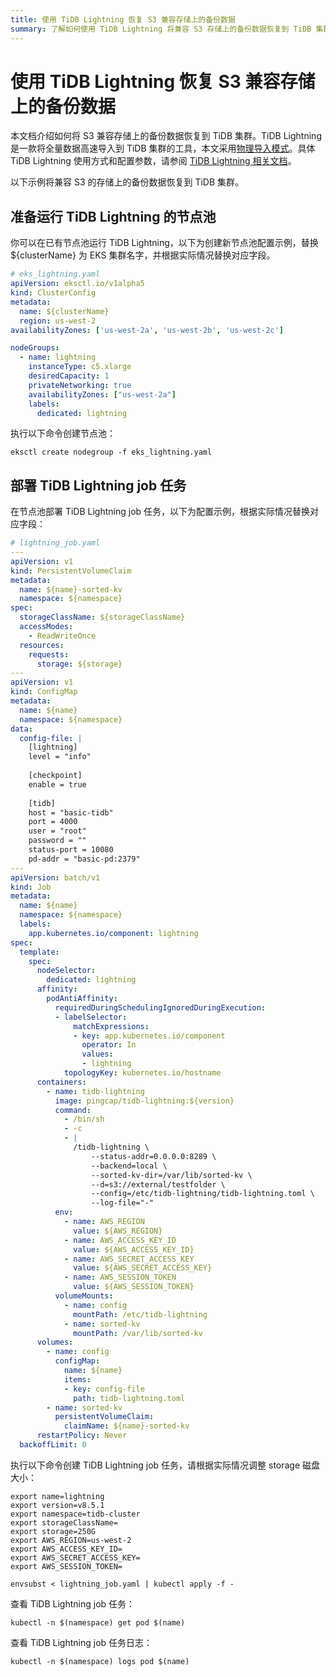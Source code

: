 ```yaml
---
title: 使用 TiDB Lightning 恢复 S3 兼容存储上的备份数据
summary: 了解如何使用 TiDB Lightning 将兼容 S3 存储上的备份数据恢复到 TiDB 集群。
---
```


# 使用 TiDB Lightning 恢复 S3 兼容存储上的备份数据

本文档介绍如何将 S3 兼容存储上的备份数据恢复到 TiDB 集群。TiDB Lightning 是一款将全量数据高速导入到 TiDB 集群的工具，本文采用[物理导入模式](https://docs.pingcap.com/zh/tidb/stable/tidb-lightning-physical-import-mode/)。具体 TiDB Lightning 使用方式和配置参数，请参阅 [TiDB Lightning 相关文档](https://docs.pingcap.com/zh/tidb/stable/tidb-lightning-overview/)。

以下示例将兼容 S3 的存储上的备份数据恢复到 TiDB 集群。

## 准备运行 TiDB Lightning 的节点池

你可以在已有节点池运行 TiDB Lightning，以下为创建新节点池配置示例，替换 ${clusterName} 为 EKS 集群名字，并根据实际情况替换对应字段。

```yaml
# eks_lightning.yaml
apiVersion: eksctl.io/v1alpha5
kind: ClusterConfig
metadata:
  name: ${clusterName}
  region: us-west-2
availabilityZones: ['us-west-2a', 'us-west-2b', 'us-west-2c']

nodeGroups:
  - name: lightning
    instanceType: c5.xlarge
    desiredCapacity: 1
    privateNetworking: true
    availabilityZones: ["us-west-2a"]
    labels:
      dedicated: lightning
```

执行以下命令创建节点池：

```shell
eksctl create nodegroup -f eks_lightning.yaml
```

## 部署 TiDB Lightning job 任务

在节点池部署 TiDB Lightning job 任务，以下为配置示例，根据实际情况替换对应字段：

```yaml
# lightning_job.yaml
---
apiVersion: v1
kind: PersistentVolumeClaim
metadata:
  name: ${name}-sorted-kv
  namespace: ${namespace}
spec:
  storageClassName: ${storageClassName}
  accessModes:
    - ReadWriteOnce
  resources:
    requests:
      storage: ${storage}
---
apiVersion: v1
kind: ConfigMap
metadata:
  name: ${name}
  namespace: ${namespace}
data:
  config-file: |
    [lightning]
    level = "info"
    
    [checkpoint]
    enable = true
  
    [tidb]
    host = "basic-tidb"
    port = 4000
    user = "root"
    password = ""
    status-port = 10080
    pd-addr = "basic-pd:2379"
---
apiVersion: batch/v1
kind: Job
metadata:
  name: ${name}
  namespace: ${namespace}
  labels:
    app.kubernetes.io/component: lightning
spec:
  template:
    spec:
      nodeSelector:
        dedicated: lightning
      affinity:
        podAntiAffinity:
          requiredDuringSchedulingIgnoredDuringExecution:
          - labelSelector:
              matchExpressions:
              - key: app.kubernetes.io/component
                operator: In
                values:
                - lightning
            topologyKey: kubernetes.io/hostname
      containers:
        - name: tidb-lightning
          image: pingcap/tidb-lightning:${version}
          command:
            - /bin/sh
            - -c
            - |
              /tidb-lightning \
                  --status-addr=0.0.0.0:8289 \
                  --backend=local \
                  --sorted-kv-dir=/var/lib/sorted-kv \
                  --d=s3://external/testfolder \
                  --config=/etc/tidb-lightning/tidb-lightning.toml \
                  --log-file="-"
          env:
            - name: AWS_REGION
              value: ${AWS_REGION}
            - name: AWS_ACCESS_KEY_ID
              value: ${AWS_ACCESS_KEY_ID}
            - name: AWS_SECRET_ACCESS_KEY
              value: ${AWS_SECRET_ACCESS_KEY}
            - name: AWS_SESSION_TOKEN
              value: ${AWS_SESSION_TOKEN}
          volumeMounts:
            - name: config
              mountPath: /etc/tidb-lightning
            - name: sorted-kv
              mountPath: /var/lib/sorted-kv
      volumes:
        - name: config
          configMap:
            name: ${name}
            items:
            - key: config-file
              path: tidb-lightning.toml
        - name: sorted-kv
          persistentVolumeClaim:
            claimName: ${name}-sorted-kv
      restartPolicy: Never
  backoffLimit: 0
```

执行以下命令创建 TiDB Lightning job 任务，请根据实际情况调整 storage 磁盘大小：

```shell
export name=lightning
export version=v8.5.1
export namespace=tidb-cluster
export storageClassName=
export storage=250G
export AWS_REGION=us-west-2
export AWS_ACCESS_KEY_ID=
export AWS_SECRET_ACCESS_KEY=
export AWS_SESSION_TOKEN=

envsubst < lightning_job.yaml | kubectl apply -f -
```

查看 TiDB Lightning job 任务：

```shell
kubectl -n $(namespace) get pod $(name)
```

查看 TiDB Lightning job 任务日志：

```shell
kubectl -n $(namespace) logs pod $(name)
```

